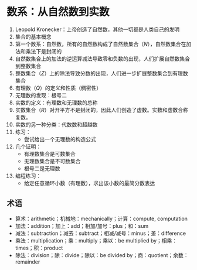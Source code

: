 # 数系：从自然数到实数

1. Leopold Kronecker：上帝创造了自然数，其他一切都是人类自己的发明
1. 集合的基本概念
1. 第一个数系：自然数，所有的自然数构成了自然数集合（*N*），自然数集合在加法和乘法下是封闭的
1. 自然数集合上的加法的逆运算减法导致零和负数的出现，人们扩展自然数集合到整数集合
1. 整数集合（*Z*）上的除法导致分数的出现，人们进一步扩展整数集合到有理数集合
1. 有理数（*Q*）的定义和性质（稠密性）
1. 无理数的发现：根号二
1. 实数的定义：有理数和无理数的总称
1. 实数集合（*R*）对开平方不是封闭的，因此人们创造了虚数。实数和虚数合称复数。
1. 实数的另一种分类：代数数和超越数
1. 练习：
   - 尝试给出一个无理数的构造公式
1. 几个证明：
   - 有理数集合是可数集合
   - 无理数集合是不可数集合
   - 根号二是无理数
1. 编程练习：
   - 给定任意循环小数（有理数），求出该小数的最简分数表达

		
## 术语

- 算术：arithmetic；机械地：mechanically；计算：compute, computation
- 加法：addition；加上：add；相加/加号：plus；和：sum
- 减法：subtraction；减去：subtract；相减/减号：minus；差：difference
- 乘法：multiplication；乘：multiply；乘以：be multiplied by；相乘：times；积：product
- 除法：division；除：divide；除以：be divided by；商：quotient；余数：remainder
